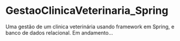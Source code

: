 # GestaoClinicaVeterinaria_Spring

Uma gestão de um clinica veterinária usando framework em Spring, e banco de dados relacional. Em andamento...
